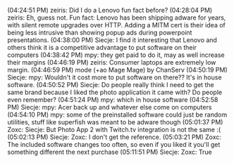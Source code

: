 (04:24:51 PM) zeiris: Did I do a Lenovo fun fact before?
(04:28:04 PM) zeiris: Eh, guess not. Fun fact: Lenovo has been shipping adware for years, with silent remote upgrades over HTTP. Adding a MITM cert is their idea of being less intrusive than showing popup ads during powerpoint presentations.
(04:38:00 PM) Siecje: I find it interesting that Lenovo and others think it is a competitive advantage to put software on their computers
(04:38:42 PM) mpy: they get paid to do it, may as well increase their margins
(04:46:19 PM) zeiris: Consumer laptops are extremely low margin.
(04:46:59 PM) mode (+ao Mage Mage) by ChanServ
(04:50:19 PM) Siecje: mpy: Wouldn't it cost more to put software on there?? It's in house software.
(04:50:52 PM) Siecje: Do people really think I need to get the same brand because I liked the photo application it came with? Do people even remember?
(04:51:24 PM) mpy: which in house software
(04:52:58 PM) Siecje: mpy: Acer back up and whatever else come on computers
(04:54:10 PM) mpy: some of the preinstalled software could just be random utilities, stuff like superfish was meant to be adware though
(05:01:37 PM) Zoxc: Siecje: But Photo App 2 with Twitch.tv integration is not the same :(
(05:02:13 PM) Siecje: Zoxc: I don't get the reference.
(05:03:21 PM) Zoxc: The included software changes too often, so even if you liked it you'll get something different the next purchase
(05:11:51 PM) Siecje: Zoxc: True
